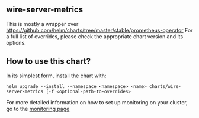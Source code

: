 wire-server-metrics
-------------------

 This is mostly a wrapper over https://github.com/helm/charts/tree/master/stable/prometheus-operator
For a full list of overrides, please check the appropriate chart version and its options.

 How to use this chart?
----------------------

 In its simplest form, install the chart with:
```
helm upgrade --install --namespace <namespace> <name> charts/wire-server-metrics [-f <optional-path-to-overrides>
```

For more detailed information on how to set up monitoring on your cluster, go to the [monitoring page](../docs/monitoring.md)
